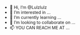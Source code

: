 - 👋 Hi, I’m @Lulzlulz
- 👀 I’m interested in ...
- 🌱 I’m currently learning ...
- 💞️ I’m looking to collaborate on ...
- 📫 YOU CAN REACH ME AT ...

<!---
Lulzlulz/Lulzlulz is a ✨ special ✨ repository because its `README.md` (this file) appears on your GitHub profile.
You can click the Preview link to take a look at your changes.
--->
